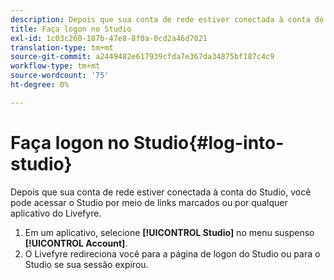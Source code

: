 ```yaml
---
description: Depois que sua conta de rede estiver conectada à conta do Studio, você pode acessar o Studio por meio de links marcados ou por qualquer aplicativo do Livefyre.
title: Faça logon no Studio
exl-id: 1c03c260-187b-47e8-8f0a-0cd2a46d7021
translation-type: tm+mt
source-git-commit: a2449482e617939cfda7e367da34875bf187c4c9
workflow-type: tm+mt
source-wordcount: '75'
ht-degree: 0%

---
```


# Faça logon no Studio{#log-into-studio}

Depois que sua conta de rede estiver conectada à conta do Studio, você pode acessar o Studio por meio de links marcados ou por qualquer aplicativo do Livefyre.

1. Em um aplicativo, selecione **[!UICONTROL Studio]** no menu suspenso **[!UICONTROL Account]**.
1. O Livefyre redireciona você para a página de logon do Studio ou para o Studio se sua sessão expirou.
